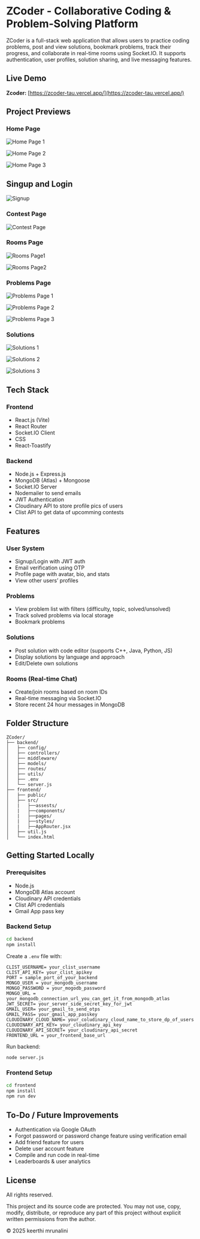
# ZCoder - Collaborative Coding & Problem-Solving Platform

ZCoder is a full-stack web application that allows users to practice coding problems, post and view solutions, bookmark problems, track their progress, and collaborate in real-time rooms using Socket.IO. It supports authentication, user profiles, solution sharing, and live messaging features.

## Live Demo

**Zcoder:** [https://zcoder-tau.vercel.app/](https://zcoder-tau.vercel.app/)  

## Project Previews

### Home Page

![Home Page 1](./previewshots/Home1.png)


![Home Page 2](./previewshots/Home2.png)


![Home Page 3](./previewshots/Home3.png)



## Singup and Login

![Signup](./previewshots/Auth1.png)


### Contest Page

![Contest Page](./previewshots/Contests.png)


### Rooms Page

![Rooms Page1](./previewshots/Rooms1.png)


![Rooms Page2](./previewshots/Rooms2.png)


### Problems Page

![Problems Page 1](./previewshots/Problems1.png)


![Problems Page 2](./previewshots/Problems2.png)


![Problems Page 3](./previewshots/Problems3.png)


### Solutions

![Solutions 1](./previewshots/Solutions1.png)


![Solutions 2](./previewshots/Solutions2.png)


![Solutions 3](./previewshots/Solutions3.png)


## Tech Stack

### Frontend
- React.js (Vite)
- React Router
- Socket.IO Client
- CSS
- React-Toastify

### Backend
- Node.js + Express.js
- MongoDB (Atlas) + Mongoose
- Socket.IO Server
- Nodemailer to send emails
- JWT Authentication
- Cloudinary API to store profile pics of users
- Clist API to get data of upcomming contests

## Features

### User System
- Signup/Login with JWT auth
- Email verification using OTP
- Profile page with avatar, bio, and stats
- View other users’ profiles

### Problems
- View problem list with filters (difficulty, topic, solved/unsolved)
- Track solved problems via local storage
- Bookmark problems

### Solutions
- Post solution with code editor (supports C++, Java, Python, JS)
- Display solutions by language and approach
- Edit/Delete own solutions

### Rooms (Real-time Chat)
- Create/join rooms based on room IDs
- Real-time messaging via Socket.IO
- Store recent 24 hour messages in MongoDB

## Folder Structure

```
ZCoder/
├── backend/
│   ├── config/
│   ├── controllers/
│   ├── middleware/
│   ├── models/
│   ├── routes/
│   ├── utils/
│   ├── .env
│   └── server.js
├── frontend/
│   ├── public/
│   ├── src/
│   |   ├──assests/
│   |   ├──components/
│   |   ├──pages/
│   |   ├──styles/
│   |   ├──AppRouter.jsx
│   ├── util.js
│   └── index.html
```

## Getting Started Locally

### Prerequisites
- Node.js
- MongoDB Atlas account
- Cloudinary API credentials
- Clist API credentials
- Gmail App pass key

### Backend Setup

```bash
cd backend
npm install
```

Create a `.env` file with:

```
CLIST_USERNAME= your_clist_username
CLIST_API_KEY= your_clist_apikey
PORT = sample_port_of_your_backend 
MONGO_USER = your_mongodb_username
MONGO_PASSWORD = your_mogodb_password
MONGO_URL = your_mongodb_connection_url_you_can_get_it_from_mongodb_atlas
JWT_SECRET= your_server_side_secret_key_for_jwt
GMAIL_USER= your_gmail_to_send_otps
GMAIL_PASS= your_gmail_app_passkey
CLOUDINARY_CLOUD_NAME= your_coludinary_cloud_name_to_store_dp_of_users
CLOUDINARY_API_KEY= your_cloudinary_api_key
CLOUDINARY_API_SECRET= your_cloudinary_api_secret
FRONTEND_URL = your_frontend_base_url 

```

Run backend:

```bash
node server.js
```

### Frontend Setup

```bash
cd frontend
npm install
npm run dev
```

## To-Do / Future Improvements
- Authentication via Google OAuth
- Forgot password or password change feature using verification email
- Add friend feature for users
- Delete user account feature
- Compile and run code in real-time
- Leaderboards & user analytics


## License

All rights reserved.  

This project and its source code are protected. You may not use, copy, modify, distribute, or reproduce any part of this project without explicit written permissions from the author.

© 2025 keerthi mrunalini
